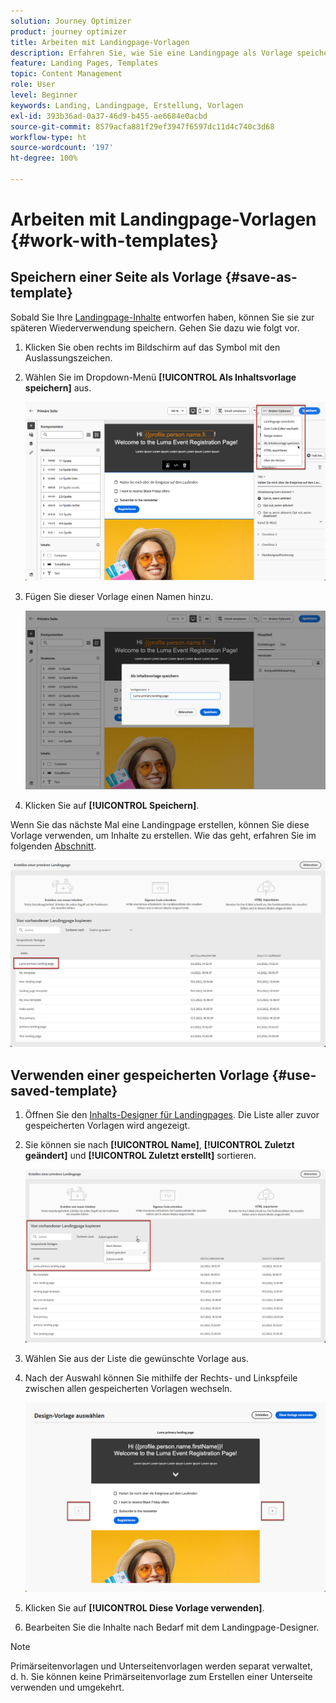```yaml
---
solution: Journey Optimizer
product: journey optimizer
title: Arbeiten mit Landingpage-Vorlagen
description: Erfahren Sie, wie Sie eine Landingpage als Vorlage speichern und sie in Journey Optimizer wiederverwenden.
feature: Landing Pages, Templates
topic: Content Management
role: User
level: Beginner
keywords: Landing, Landingpage, Erstellung, Vorlagen
exl-id: 393b36ad-0a37-46d9-b455-ae6684e0acbd
source-git-commit: 8579acfa881f29ef3947f6597dc11d4c740c3d68
workflow-type: ht
source-wordcount: '197'
ht-degree: 100%

---
```


# Arbeiten mit Landingpage-Vorlagen {#work-with-templates}

## Speichern einer Seite als Vorlage {#save-as-template}

Sobald Sie Ihre [Landingpage-Inhalte](lp-content.md) entworfen haben, können Sie sie zur späteren Wiederverwendung speichern. Gehen Sie dazu wie folgt vor.

1. Klicken Sie oben rechts im Bildschirm auf das Symbol mit den Auslassungszeichen.

1. Wählen Sie im Dropdown-Menü **[!UICONTROL Als Inhaltsvorlage speichern]** aus.

   ![](assets/lp_designer-save-template.png)

1. Fügen Sie dieser Vorlage einen Namen hinzu.

   ![](assets/lp_designer-template-name.png)

1. Klicken Sie auf **[!UICONTROL Speichern]**.

Wenn Sie das nächste Mal eine Landingpage erstellen, können Sie diese Vorlage verwenden, um Inhalte zu erstellen. Wie das geht, erfahren Sie im folgenden [Abschnitt](#use-saved-template).

![](assets/lp_designer-saved-template.png)

## Verwenden einer gespeicherten Vorlage {#use-saved-template}

1. Öffnen Sie den [Inhalts-Designer für Landingpages](design-lp.md). Die Liste aller zuvor gespeicherten Vorlagen wird angezeigt.

1. Sie können sie nach **[!UICONTROL Name]**, **[!UICONTROL Zuletzt geändert]** und **[!UICONTROL Zuletzt erstellt]** sortieren.

   ![](assets/lp_designer-saved-templates.png)

1. Wählen Sie aus der Liste die gewünschte Vorlage aus.

1. Nach der Auswahl können Sie mithilfe der Rechts- und Linkspfeile zwischen allen gespeicherten Vorlagen wechseln.

   ![](assets/lp_designer-saved-templates-navigate.png)

1. Klicken Sie auf **[!UICONTROL Diese Vorlage verwenden]**.

1. Bearbeiten Sie die Inhalte nach Bedarf mit dem Landingpage-Designer.

>[!NOTE]
>
>Primärseitenvorlagen und Unterseitenvorlagen werden separat verwaltet, d. h. Sie können keine Primärseitenvorlage zum Erstellen einer Unterseite verwenden und umgekehrt.
